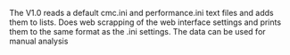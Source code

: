 The V1.0 reads a default cmc.ini and performance.ini text files and adds them to lists. Does web scrapping of the web interface settings and
prints them to the same format as the .ini settings. The data can be used for manual analysis
